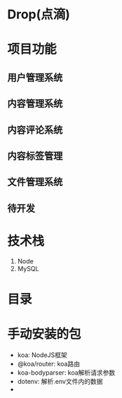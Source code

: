 # Drop(点滴)

# 项目功能
## 用户管理系统
## 内容管理系统
## 内容评论系统
## 内容标签管理
## 文件管理系统
## 待开发

# 技术栈
1. Node
2. MySQL

# 目录


# 手动安装的包
* koa: NodeJS框架
* @koa/router: koa路由
* koa-bodyparser: koa解析请求参数
* dotenv: 解析.env文件内的数据
* 